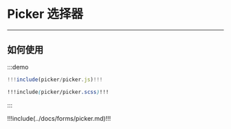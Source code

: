 # Picker 选择器

---

## 如何使用

:::demo

```js
!!!include(picker/picker.js)!!!
```
```scss
!!!include(picker/picker.scss)!!!
```
:::

!!!include(../docs/forms/picker.md)!!!